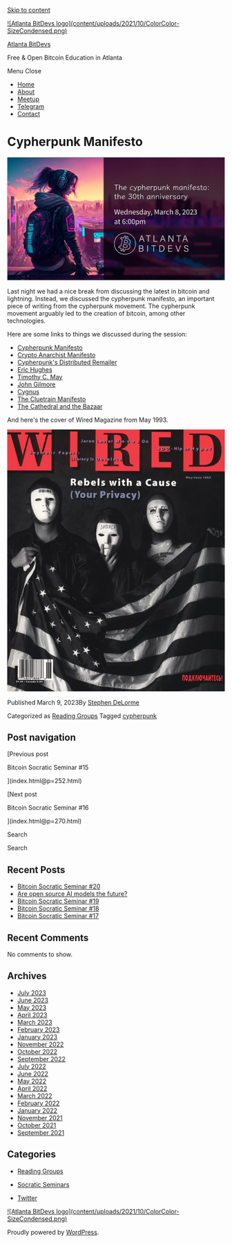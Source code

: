 [Skip to content](index.html@p=264.html#content)

[![Atlanta BitDevs logo](content/uploads/2021/10/ColorColor-
SizeCondensed.png)](index.html)

[Atlanta BitDevs](index.html)

Free & Open Bitcoin Education in Atlanta

Menu  Close

  * [Home](index.html)
  * [About](index.html@p=6.html)
  * [Meetup](https://www.meetup.com/atlantabitdevs/)
  * [Telegram](index.html@p=62.html)
  * [Contact](index.html@p=7.html)

# Cypherpunk Manifesto

![](content/uploads/2023/03/ATLBitDevs_2023-03-08_cypherpunk-1568x882.jpg)

Last night we had a nice break from discussing the latest in bitcoin and
lightning. Instead, we discussed the cypherpunk manifesto, an important piece
of writing from the cypherpunk movement. The cypherpunk movement arguably led
to the creation of bitcoin, among other technologies.

Here are some links to things we discussed during the session:

  * [Cypherpunk Manifesto](https://www.activism.net/cypherpunk/manifesto.html)
  * [Crypto Anarchist Manifesto](https://www.activism.net/cypherpunk/crypto-anarchy.html)
  * [Cypherpunk's Distributed Remailer](https://cypherpunks.venona.com/date/1997/02/msg02037.html)
  * [Eric Hughes](https://en.wikipedia.org/wiki/Eric_Hughes_\(cypherpunk\))
  * [Timothy C. May](https://en.wikipedia.org/wiki/Timothy_C._May)
  * [John Gilmore](https://en.wikipedia.org/wiki/John_Gilmore_\(activist\))
  * [Cygnus](https://en.wikipedia.org/wiki/Cygnus_Solutions)
  * [The Cluetrain Manifesto](https://www.cluetrain.com/)
  * [The Cathedral and the Bazaar](https://en.wikipedia.org/wiki/The_Cathedral_and_the_Bazaar)

And here's the cover of Wired Magazine from May 1993.

![](content/uploads/2023/03/image.png)

Published March 9, 2023By [Stephen DeLorme](author/stephen/index.html)

Categorized as [Reading Groups](category/reading-groups/index.html) Tagged
[cypherpunk](tag/cypherpunk/index.html)

## Post navigation

[Previous post

Bitcoin Socratic Seminar #15

](index.html@p=252.html)

[Next post

Bitcoin Socratic Seminar #16

](index.html@p=270.html)

Search

Search

## Recent Posts

  * [Bitcoin Socratic Seminar #20](index.html@p=316.html)
  * [Are open source AI models the future?](index.html@p=308.html)
  * [Bitcoin Socratic Seminar #19](index.html@p=300.html)
  * [Bitcoin Socratic Seminar #18](index.html@p=293.html)
  * [Bitcoin Socratic Seminar #17](index.html@p=284.html)

## Recent Comments

No comments to show.

## Archives

  * [July 2023](2023/07/index.html)
  * [June 2023](2023/06/index.html)
  * [May 2023](2023/05/index.html)
  * [April 2023](2023/04/index.html)
  * [March 2023](2023/03/index.html)
  * [February 2023](2023/02/index.html)
  * [January 2023](2023/01/index.html)
  * [November 2022](2022/11/index.html)
  * [October 2022](2022/10/index.html)
  * [September 2022](2022/09/index.html)
  * [July 2022](2022/07/index.html)
  * [June 2022](2022/06/index.html)
  * [May 2022](2022/05/index.html)
  * [April 2022](2022/04/index.html)
  * [March 2022](2022/03/index.html)
  * [February 2022](2022/02/index.html)
  * [January 2022](2022/01/index.html)
  * [November 2021](2021/11/index.html)
  * [October 2021](2021/10/index.html)
  * [September 2021](2021/09/index.html)

## Categories

  * [Reading Groups](category/reading-groups/index.html)
  * [Socratic Seminars](category/socratic-seminars/index.html)

  * [Twitter](https://twitter.com/atlantabitdevs)

[![Atlanta BitDevs logo](content/uploads/2021/10/ColorColor-
SizeCondensed.png)](index.html)

Proudly powered by [WordPress](https://wordpress.org/).

